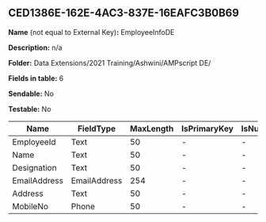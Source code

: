 ## CED1386E-162E-4AC3-837E-16EAFC3B0B69

**Name** (not equal to External Key)**:** EmployeeInfoDE

**Description:** n/a

**Folder:** Data Extensions/2021 Training/Ashwini/AMPscript DE/

**Fields in table:** 6

**Sendable:** No

**Testable:** No

| Name | FieldType | MaxLength | IsPrimaryKey | IsNullable | DefaultValue |
| --- | --- | --- | --- | --- | --- |
| EmployeeId | Text | 50 | - | - |  |
| Name | Text | 50 | - | - |  |
| Designation | Text | 50 | - | - |  |
| EmailAddress | EmailAddress | 254 | - | - |  |
| Address | Text | 50 | - | - |  |
| MobileNo | Phone | 50 | - | - |  |
